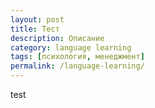 ```yaml
---
layout: post
title: Тест
description: Описание
category: language learning
tags: [психология, менеджмент]
permalink: /language-learning/
---
```


test

